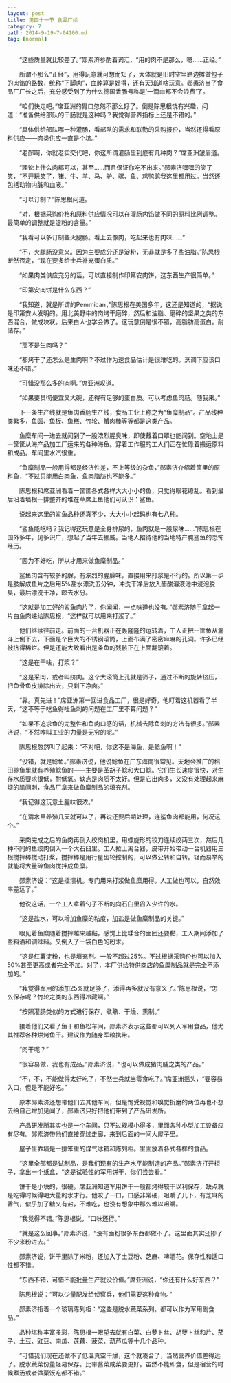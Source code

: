 ```yaml
---
layout: post
title: 第四十一节 食品厂续
category: 7
path: 2014-9-19-7-04100.md
tag: [normal]
---
```


　　“这些质量就比较差了。”郧素济参酌着词汇，“用的肉不是那么，嗯……正经。”

　　所谓不那么“正经”，用得玩意就可想而知了，大体就是旧时空里路边摊做包子的肉馅的路数，统称“下脚肉”，血脖算是好得，还有天知道啥玩意。郧素济当了食品厂厂长之后，充分感受到了为什么德国香肠号称是‘一滴血都不会浪费’了。

　　“咱们快走吧。”席亚洲的胃口忽然不那么好了。倒是陈思根饶有兴趣，问道：“准备供给部队的干肠就是这种吗？我觉得营养指标上还是不错的。”

　　“具体供给部队哪一种灌肠，看部队的需求和联勤的采购报价，当然还得看原料供应——肉类供应一直是个坑。”

　　“老郧啊，你就老实交代吧，你这所谓灌肠里到底有几种肉？”席亚洲皱眉道。

　　“理论上什么肉都可以，甚至……而且保证你吃不出来。”郧素济嘿嘿的笑了笑，“不开玩笑了，猪、牛、羊、马、驴、骡、鱼、鸡鸭鹅我这里都用过。当然还包括动物内脏和血液。”

　　“可以订制？”陈思根问道。

　　“对，根据采购价格和原料供应情况可以在灌肠内馅做不同的原料比例调整。最简单的调整就是淀粉的含量。”

　　“我看可以多订制些火腿肠。看上去像肉，吃起来也有肉味……”

　　“不，火腿肠没意义。因为主要成分还是淀粉，无非就是多了些油脂。”陈思根断然否定，“现在要多给士兵补充蛋白质。”

　　“如果肉类供应充分的话，可以直接制作印第安肉饼，这东西生产很简单。”

　　“印第安肉饼是什么东西？”

　　“我知道，就是所谓的Pemmican，”陈思根在美国多年，这还是知道的，“据说是印第安人发明的。用北美野牛的肉烤干磨碎，然后和油脂、磨碎的坚果之类的东西混合，做成块状。后来白人也学会做了。这玩意倒是很不错，高脂肪高蛋白。耐储存。”

　　“那不是生肉吗？”

　　“都烤干了还怎么是生肉啊？不过作为速食品估计是很难吃的。烹调下应该口味还不错。”

　　“可惜没那么多的肉啊。”席亚洲叹道。

　　“如果要贯彻便宜又大碗，还得有足够的蛋白质。可以考虑鱼肉肠。随我来。”

　　下一条生产线就是鱼肉香肠生产线，食品工业上称之为“鱼糜制品”。产品线种类繁多，鱼圆、鱼板、鱼糕、竹轮、蟹肉棒等等都是这类产品。

　　鱼糜车间一进去就闻到了一股浓烈腥臭味，即使戴着口罩也能闻到。空地上是一筐筐从海产品加工厂运来的各种海鱼。穿着工作服的工人们正在忙碌着搬运原料和成品。车间里水汽很重。

　　“鱼糜制品一般用得都是经济性差，不上等级的杂鱼，”郧素济介绍着筐里的原料鱼，“不过只能用白肉鱼，鱼肉脂肪也不能多。”

　　陈思根和席亚洲看着一筐筐各式各样大大小小的鱼，只觉得眼花缭乱。看到最后沿着墙根一排整齐的堆在草席上鱼他们可认识：鲨鱼。

　　说起来这里的鲨鱼品种还真不少，大大小小起码也有七八种。

　　“鲨鱼能吃吗？我记得这玩意是全身排尿的，鱼肉就是一股尿味……”陈思根在国外多年，见多识广，想起了当年去挪威。当地人招待他的当地特产腌鲨鱼的恐怖经历。

　　“因为不好吃，所以才用来做鱼糜制品。”

　　鲨鱼肉含有较多的脲，有浓烈的腥臊味，直接用来打浆是不行的。所以第一步是肢解成鱼片之后用5%盐水漂洗五分钟，冲洗干净后放入醋酸溶液池中浸泡脱臭，最后漂洗干净，晾去水分。

　　“这就是加工好的鲨鱼肉片了，你闻闻，一点味道也没有。”郧素济随手拿起一片白鱼肉递给陈思根，“这样就可以用来打浆了。”

　　他们继续往前走。前面的一台机器正在轰隆隆的运转着，工人正把一筐鱼从漏斗上倒下去，下面是个巨大的不锈钢滚筒，上面布满了密密麻麻的孔洞。许多已经被挤得稀烂。但是还能大致看出是条鱼的残骸正在上面翻滚着。

　　“这是在干啥，打浆？”

　　“这是采肉，或者叫挤肉。这个大滚筒上孔就是筛子，通过不断的旋转挤压，把鱼骨鱼皮排除出去，只剩下净肉。”

　　“靠。真先进！”席亚洲第一回进食品工厂，很是好奇，他盯着这机器看了半天，“这不等于吃鱼得吐鱼刺的问题在工厂里不算问题？”

　　“如果不追求鱼的完整性和鱼肉口感的话，机械去除鱼刺的方法有很多。”郧素济说，“不然咋叫工业的力量是无穷的呢。”

　　陈思根忽然叫了起来：“不对吧，你这不是海鱼，是鲶鱼啊！”

　　“没错，就是鲶鱼。”郧素济说，他说鲶鱼在广东海南很常见。天地会推广的稻田养鱼里就有养殖鲶鱼的——主要是革胡子鲶和大口鲶。它们生长速度很快，对生存水质要求很低，耐低氧。缺点是肉质不太好。但是它出肉多，又没有处理起来麻烦的肌间刺，食品厂拿来做鱼糜制品的填充剂。

　　“我记得这玩意土腥味很浓。”

　　“在清水里养殖几天就可以了，再说还要后期处理，连鲨鱼肉都能用，何况这个。”

　　采肉完成之后的鱼肉再倒入绞肉机里，用螺旋形的铰刀连续绞两三次，然后几种不同的鱼绞肉倒入一个大石臼里。工人拉上离合器，皮带开始带动一台机器用三根搅拌棒搅动打浆，搅拌棒是用行星齿轮控制的，可以做公转和自转。轻而易举的就能将大量碎鱼肉搅拌成鱼糜。

　　郧素济说：“这是擂溃机。专门用来打浆做鱼糜用得。人工做也可以，自然效率差远了。”

　　他说这话，一个工人拿着勺子不断的向石臼里舀入少许的水。

　　“这是盐水，可以增加鱼糜的粘度，加盐是做鱼糜制品的关键。”

　　眼见着鱼糜随着搅拌越来越黏，感觉上比糅合的面团还要黏，工人期间添加了些料酒和调味料。又倒入了一袋白色的粉末。

　　“这是红薯淀粉，也是填充剂。一般不超过25%。不过根据采购价也可以加入50%甚至更高或者完全不加。对了，本厂供给特供商店的鱼糜制品就是完全不添加的。”

　　“我觉得军用的添加25%就足够了，添得再多就没有意义了。”陈思根说，“怎么保存呢？竹轮之类的东西得冷藏啊。”

　　“按照灌肠类似的方式进行保存，煮熟、干燥、熏制。”

　　接着他们又看了鱼干和鱼松车间，郧素济表示这些都可以列入军用食品，他尤其推荐各种烘烤鱼干。建议作为随身军粮携带。

　　“肉干呢？”

　　“很容易做，我也有成品。”郧素济说，“也可以做成猪肉脯之类的产品。”

　　“不，不，不能做得太好吃了，不然士兵就当零食吃了。”席亚洲摇头，“要容易入口，但是不能好吃。”

　　原本郧素济还想带他们去其他车间，但是饱受视觉和嗅觉折磨的两位再也不想去给自己增加见闻了，郧素济只好把他们带到了产品研发所。

　　产品研发所其实也是一个车间，只不过规模小得多，里面各种小型加工设备应有尽有。郧素济带他们直接穿过走廊，来到后面的一间大屋子里。

　　屋子里靠墙是一排笨重的煤气冰箱和陈列柜。里面放着各式各样的食品。

　　“这里全部都是试制品，是我们现有的生产水平能制造的产品。”郧素济打开柜子，拿出一个纸盒，“这是试验性的军用饼干，你们尝尝看。”

　　饼干是小块的，很硬。席亚洲知道军用饼干一般都烤得较干以利保存，缺点就是吃得时候得喝大量的水才行。他咬了一口，口感非常硬，咀嚼了几下，有芝麻的香气，似乎加了糖又有盐，不难吃，也没有想象中那么难以咀嚼。

　　“我觉得不错。”陈思根说，“口味还行。”

　　“就是这么回事。”郧素济说，“没有面粉很多东西都做不了。这里面其实还掺了不少米粉进去。”

　　郧素济说，饼干里除了米粉，还加入了土豆粉、芝麻、啤酒花。保存性和适口性都不错。

　　“东西不错，可惜不能批量生产就没价值。”席亚洲说，“你还有什么好东西？”

　　陈思根说：“可以少量配发给侦察兵，他们需要这种食物。”

　　郧素济指着一个玻璃陈列柜：“这些是脱水蔬菜系列。都可以作为军用副食品。”

　　品种堪称丰富多彩，陈思根一眼望去就有白菜、白萝卜丝、胡萝卜丝和片、茄子、土豆、豇豆、南瓜、莲藕、菠菜、葫芦瓜等十几个品种。

　　“可惜我们现在还做不了低温真空干燥，这个就凑合了，当然营养价值差得远了。脱水蔬菜份量轻易保存。比带酱菜咸菜要更好。虽然不能即食，但是宿营的时候煮汤或者做菜饭吃都不错。”
